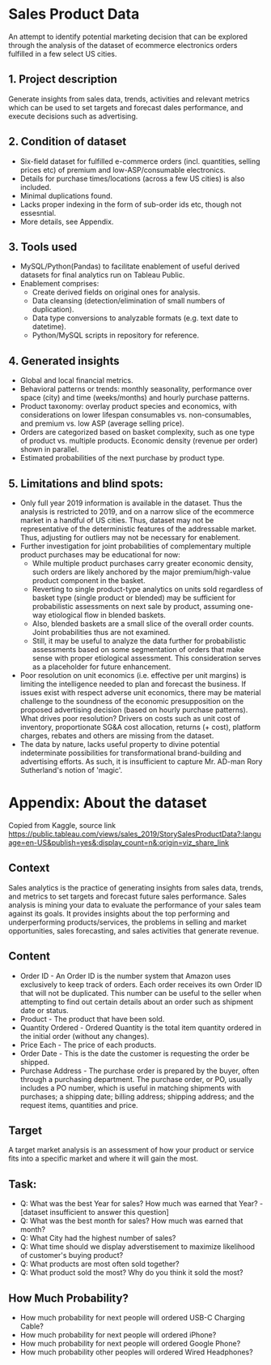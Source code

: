 # Sales Product Data
An attempt to identify potential marketing decision that can be explored through the analysis of the dataset of ecommerce electronics orders fulfilled in a few select US cities. 

## 1. Project description
Generate insights from sales data, trends, activities and relevant metrics which can be used to set targets and forecast dales performance, and execute decisions such as advertising. 

## 2. Condition of dataset
* Six-field dataset for fulfilled e-commerce orders (incl. quantities, selling prices etc) of premium and low-ASP/consumable electronics. 
* Details for purchase times/locations (across a few US cities) is also included.
* Minimal duplications found.
* Lacks proper indexing in the form of sub-order ids etc, though not essesntial. 
* More details, see Appendix.

## 3. Tools used
* MySQL/Python(Pandas) to facilitate enablement of useful derived datasets for final analytics run on Tableau Public. 
* Enablement comprises:
   * Create derived fields on original ones for analysis.
   * Data cleansing (detection/elimination of small numbers of duplication).
   * Data type conversions to analyzable formats (e.g. text date to datetime).
   * Python/MySQL scripts in repository for reference.

## 4. Generated insights
* Global and local financial metrics.
* Behavioral patterns or trends: monthly seasonality, performance over space (city) and time (weeks/months) and hourly purchase patterns. 
* Product taxonomy: overlay product species and economics, with considerations on lower lifespan consumables vs. non-consumables, and premium vs. low ASP (average selling price).
* Orders are categorized based on basket complexity, such as one type of product vs. multiple products. Economic density (revenue per order) shown in parallel. 
* Estimated probabilities of the next purchase by product type.

## 5. Limitations and blind spots:
* Only full year 2019 information is available in the dataset. Thus the analysis is restricted to 2019, and on a narrow slice of the ecommerce market in a handful of US cities. Thus, dataset may not be representative of the deterministic features of the addressable market. Thus, adjusting for outliers may not be necessary for enablement. 
* Further investigation for joint probabilities of complementary multiple product purchases may be educational for now:
  * While multiple product purchases carry greater economic density, such orders are likely anchored by the major premium/high-value product component in the basket. 
  * Reverting to single product-type analytics on units sold regardless of basket type (single product or blended) may be sufficient for probabilistic assessments on next sale by product, assuming one-way etiological flow in blended baskets. 
  * Also, blended baskets are a small slice of the overall order counts. Joint probabilities thus are not examined.
  * Still, it may be useful to analyze the data further for probabilistic assessments based on some segmentation of orders that make sense with proper etiological assessment. This consideration serves as a placeholder for future enhancement. 
* Poor resolution on unit economics (i.e. effective per unit margins) is limiting the intelligence needed to plan and forecast the business. If issues exist with respect adverse unit economics, there may be material challenge to the soundness of the economic presupposition on the proposed advertising decision (based on hourly purchase patterns). What drives poor resolution? Drivers on costs such as unit cost of inventory, proportionate SG&A cost allocation, returns (+ cost), platform charges, rebates and others are missing from the dataset.
* The data by nature, lacks useful property to divine potential indeterminate possibilities for transformational brand-building and advertising efforts. As such, it is insufficient to capture Mr. AD-man Rory Sutherland's notion of 'magic'.

# Appendix: About the dataset
Copied from Kaggle, source link https://public.tableau.com/views/sales_2019/StorySalesProductData?:language=en-US&publish=yes&:display_count=n&:origin=viz_share_link 
## Context
Sales analytics is the practice of generating insights from sales data, trends, and metrics to set targets and forecast future sales performance. Sales analysis is mining your data to evaluate the performance of your sales team against its goals. It provides insights about the top performing and underperforming products/services, the problems in selling and market opportunities, sales forecasting, and sales activities that generate revenue.
## Content
* Order ID - An Order ID is the number system that Amazon uses exclusively to keep track of orders. Each order receives its own Order ID that will not be duplicated. This number can be useful to the seller when attempting to find out certain details about an order such as shipment date or status.
* Product - The product that have been sold.
* Quantity Ordered - Ordered Quantity is the total item quantity ordered in the initial order (without any changes).
* Price Each - The price of each products.
* Order Date - This is the date the customer is requesting the order be shipped.
* Purchase Address - The purchase order is prepared by the buyer, often through a purchasing department. The purchase order, or PO, usually includes a PO number, which is useful in matching shipments with purchases; a shipping date; billing address; shipping address; and the request items, quantities and price.
## Target
A target market analysis is an assessment of how your product or service fits into a specific market and where it will gain the most.
## Task:
* Q: What was the best Year for sales? How much was earned that Year? - [dataset insufficient to answer this question]
* Q: What was the best month for sales? How much was earned that month?
* Q: What City had the highest number of sales?
* Q: What time should we display adverstisement to maximize likelihood of customer's buying product?
* Q: What products are most often sold together?
* Q: What product sold the most? Why do you think it sold the most?
## How Much Probability?
* How much probability for next people will ordered USB-C Charging Cable?
* How much probability for next people will ordered iPhone?
* How much probability for next people will ordered Google Phone?
* How much probability other peoples will ordered Wired Headphones?
